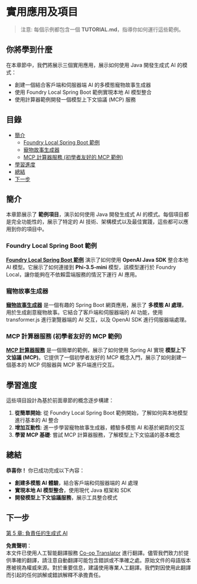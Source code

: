 <!--
CO_OP_TRANSLATOR_METADATA:
{
  "original_hash": "139c227ef39d24287257d1aff6fc6973",
  "translation_date": "2025-07-25T08:59:47+00:00",
  "source_file": "04-PracticalSamples/README.md",
  "language_code": "hk"
}
-->
# 實用應用及項目

> 注意: 每個示例都包含一個 **TUTORIAL.md**，指導你如何運行這些範例。

## 你將學到什麼
在本章節中，我們將展示三個實用應用，展示如何使用 Java 開發生成式 AI 的模式：
- 創建一個結合客戶端和伺服器端 AI 的多模態寵物故事生成器
- 使用 Foundry Local Spring Boot 範例實現本地 AI 模型整合
- 使用計算器範例開發一個模型上下文協議 (MCP) 服務

## 目錄

- [簡介](../../../04-PracticalSamples)
  - [Foundry Local Spring Boot 範例](../../../04-PracticalSamples)
  - [寵物故事生成器](../../../04-PracticalSamples)
  - [MCP 計算器服務 (初學者友好的 MCP 範例)](../../../04-PracticalSamples)
- [學習進度](../../../04-PracticalSamples)
- [總結](../../../04-PracticalSamples)
- [下一步](../../../04-PracticalSamples)

## 簡介

本章節展示了 **範例項目**，演示如何使用 Java 開發生成式 AI 的模式。每個項目都是完全功能性的，展示了特定的 AI 技術、架構模式以及最佳實踐，這些都可以應用到你的項目中。

### Foundry Local Spring Boot 範例

**[Foundry Local Spring Boot 範例](foundrylocal/README.md)** 演示了如何使用 **OpenAI Java SDK** 整合本地 AI 模型。它展示了如何連接到 **Phi-3.5-mini** 模型，該模型運行於 Foundry Local，讓你能夠在不依賴雲端服務的情況下運行 AI 應用。

### 寵物故事生成器

**[寵物故事生成器](petstory/README.md)** 是一個有趣的 Spring Boot 網頁應用，展示了 **多模態 AI 處理**，用於生成創意寵物故事。它結合了客戶端和伺服器端的 AI 功能，使用 transformer.js 進行瀏覽器端的 AI 交互，以及 OpenAI SDK 進行伺服器端處理。

### MCP 計算器服務 (初學者友好的 MCP 範例)

**[MCP 計算器服務](mcp/calculator/README.md)** 是一個簡單的範例，展示了如何使用 Spring AI 實現 **模型上下文協議 (MCP)**。它提供了一個初學者友好的 MCP 概念入門，展示了如何創建一個基本的 MCP 伺服器與 MCP 客戶端進行交互。

## 學習進度

這些項目設計為基於前面章節的概念逐步構建：

1. **從簡單開始**: 從 Foundry Local Spring Boot 範例開始，了解如何與本地模型進行基本的 AI 整合
2. **增加互動性**: 進一步學習寵物故事生成器，體驗多模態 AI 和基於網頁的交互
3. **學習 MCP 基礎**: 嘗試 MCP 計算器服務，了解模型上下文協議的基本概念

## 總結

**恭喜你！** 你已成功完成以下內容：

- **創建多模態 AI 體驗**，結合客戶端和伺服器端的 AI 處理
- **實現本地 AI 模型整合**，使用現代 Java 框架和 SDK
- **開發模型上下文協議服務**，展示工具整合模式

## 下一步

[第 5 章: 負責任的生成式 AI](../05-ResponsibleGenAI/README.md)

**免責聲明**：  
本文件已使用人工智能翻譯服務 [Co-op Translator](https://github.com/Azure/co-op-translator) 進行翻譯。儘管我們致力於提供準確的翻譯，請注意自動翻譯可能包含錯誤或不準確之處。原始文件的母語版本應被視為權威來源。對於重要信息，建議使用專業人工翻譯。我們對因使用此翻譯而引起的任何誤解或錯誤解釋不承擔責任。